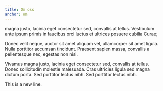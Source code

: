 ```yaml
---
title: Om oss
anchor: om
---
```

magna justo, lacinia eget consectetur sed, convallis at tellus. Vestibulum ante ipsum primis in faucibus orci luctus et ultrices posuere cubilia Curae;

Donec velit neque, auctor sit amet aliquam vel, ullamcorper sit amet ligula. Nulla porttitor accumsan tincidunt. Praesent sapien massa, convallis a pellentesque nec, egestas non nisi.

Vivamus magna justo, lacinia eget consectetur sed, convallis at tellus. Donec sollicitudin molestie malesuada. Cras ultricies ligula sed magna dictum porta. Sed porttitor lectus nibh. Sed porttitor lectus nibh.

This is a new line.
